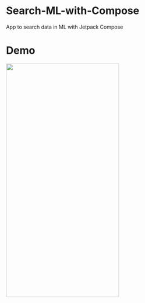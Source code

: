 # Search-ML-with-Compose
App to search data in ML with Jetpack Compose

# Demo
<img src="https://user-images.githubusercontent.com/7097754/184786644-77c9cb45-286f-4e13-9fb8-0e2860c28805.gif" width="310" height="640"/>

